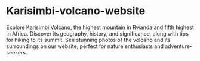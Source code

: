 # Karisimbi-volcano-website

Explore Karisimbi Volcano, the highest mountain in Rwanda and fifth highest in Africa. Discover its geography, history, and significance, along with tips for hiking to its summit. See stunning photos of the volcano and its surroundings on our website, perfect for nature enthusiasts and adventure-seekers.
